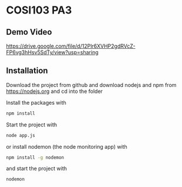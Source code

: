 # COSI103 PA3 

## Demo Video
https://drive.google.com/file/d/12Plr6XVHP2gdRVcZ-FP6vg3hHsv5SdTy/view?usp=sharing

## Installation
Download the project from github and download nodejs and npm from https://nodejs.org
and cd into the folder

Install the packages with
``` bash
npm install
```
Start the project with
``` bash
node app.js
```
or install nodemon (the node monitoring app) with
``` bash
npm install -g nodemon
```
and start the project with
``` bash
nodemon
```

